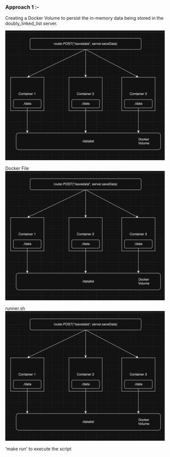 ### Approach 1 :-

Creating a Docker Volume to persist the in-memory data being stored in the doubly_linked_list server.

![images/](./images/img1.jpg)

Docker File
![images/](./images/img1.jpg)

runner.sh
![images/](./images/img1.jpg)

'make run' to execute the script